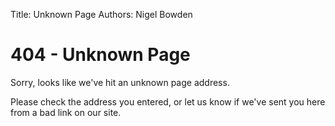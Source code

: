 Title: Unknown Page
Authors: Nigel Bowden

# 404 - Unknown Page
Sorry, looks like we've hit an unknown page address. 

Please check the address you entered, or let us know if we've sent you here from a bad link on our site.
